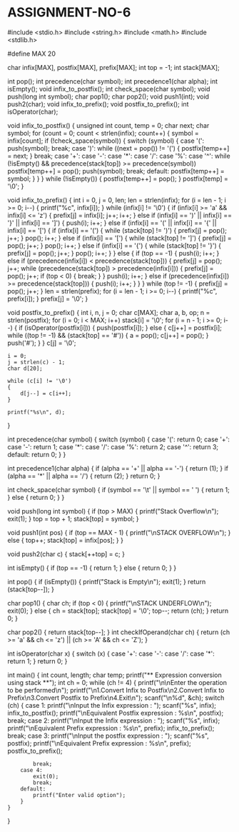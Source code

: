 # ASSIGNMENT-NO-6
#include <stdio.h>
#include <string.h>
#include <math.h>
#include <stdlib.h>

#define MAX 20

char infix[MAX], postfix[MAX], prefix[MAX];
int top = -1;
int stack[MAX];

int pop();
int precedence(char symbol);
int precedence1(char alpha);
int isEmpty();
void infix_to_postfix();
int check_space(char symbol);
void push(long int symbol);
char pop1();
char pop2();
void push1(int);
void push2(char);
void infix_to_prefix();
void postfix_to_prefix();
int isOperator(char);

void infix_to_postfix()
{
    unsigned int count, temp = 0;
    char next;
    char symbol;
    for (count = 0; count < strlen(infix); count++)
    {
        symbol = infix[count];
        if (!check_space(symbol))
        {
            switch (symbol)
            {
            case '(':
                push(symbol);
                break;
            case ')':
                while ((next = pop()) != '(')
                {
                    postfix[temp++] = next;
                }
                break;
            case '+':
            case '-':
            case '*':
            case '/':
            case '%':
            case '^':
                while (!isEmpty() && precedence(stack[top]) >= precedence(symbol))
                    postfix[temp++] = pop();
                push(symbol);
                break;
            default:
                postfix[temp++] = symbol;
            }
        }
    }
    while (!isEmpty())
    {
        postfix[temp++] = pop();
    }
    postfix[temp] = '\0';
}

void infix_to_prefix()
{
    int i = 0, j = 0, len;
    len = strlen(infix);
    for (i = len - 1; i >= 0; i--)
    {
        printf("%c", infix[i]);
    }
    while (infix[i] != '\0')
    {
        if (infix[i] >= 'a' && infix[i] <= 'z')
        {
            prefix[j] = infix[i];
            j++;
            i++;
        }
        else if (infix[i] == ')' || infix[i] == '}' || infix[i] == ']')
        {
            push(i);
            i++;
        }
        else if (infix[i] == '(' || infix[i] == '{' || infix[i] == '[')
        {
            if (infix[i] == '(')
            {
                while (stack[top] != ')')
                {
                    prefix[j] = pop();
                    j++;
                }
                pop();
                i++;
            }
            else if (infix[i] == '[')
            {
                while (stack[top] != ']')
                {
                    prefix[j] = pop();
                    j++;
                }
                pop();
                i++;
            }
            else if (infix[i] == '{')
            {
                while (stack[top] != '}')
                {
                    prefix[j] = pop();
                    j++;
                }
                pop();
                i++;
            }
        }
        else
        {
            if (top == -1)
            {
                push(i);
                i++;
            }
            else if (precedence(infix[i]) < precedence(stack[top]))
            {
                prefix[j] = pop();
                j++;
                while (precedence(stack[top]) > precedence(infix[i]))
                {
                    prefix[j] = pop();
                    j++;
                    if (top < 0)
                    {
                        break;
                    }
                }
                push(i);
                i++;
            }
            else if (precedence(infix[i]) >= precedence(stack[top]))
            {
                push(i);
                i++;
            }
        }
    }
    while (top != -1)
    {
        prefix[j] = pop();
        j++;
    }
    len = strlen(prefix);
    for (i = len - 1; i >= 0; i--)
    {
        printf("%c", prefix[i]);
    }
    prefix[j] = '\0';
}

void postfix_to_prefix()
{
    int i, n, j = 0;
    char c[MAX];
    char a, b, op;
    n = strlen(postfix);
    for (i = 0; i < MAX; i++)
        stack[i] = '\0';
    for (i = n - 1; i >= 0; i--)
    {
        if (isOperator(postfix[i]))
        {
            push(postfix[i]);
        }
        else
        {
            c[j++] = postfix[i];
            while ((top != -1) && (stack[top] == '#'))
            {
                a = pop();
                c[j++] = pop();
            }
            push('#');
        }
    }
    c[j] = '\0';

    i = 0;
    j = strlen(c) - 1;
    char d[20];

    while (c[i] != '\0')
    {
        d[j--] = c[i++];
    }

    printf("%s\n", d);
}

int precedence(char symbol)
{
    switch (symbol)
    {
    case '(':
        return 0;
    case '+':
    case '-':
        return 1;
    case '*':
    case '/':
    case '%':
        return 2;
    case '^':
        return 3;
    default:
        return 0;
    }
}

int precedence1(char alpha)
{
    if (alpha == '+' || alpha == '-')
    {
        return (1);
    }
    if (alpha == '*' || alpha == '/')
    {
        return (2);
    }
    return 0;
}

int check_space(char symbol)
{
    if (symbol == '\t' || symbol == ' ')
    {
        return 1;
    }
    else
    {
        return 0;
    }
}

void push(long int symbol)
{
    if (top > MAX)
    {
        printf("Stack Overflow\n");
        exit(1);
    }
    top = top + 1;
    stack[top] = symbol;
}

void push1(int pos)
{
    if (top == MAX - 1)
    {
        printf("\nSTACK OVERFLOW\n");
    }
    else
    {
        top++;
        stack[top] = infix[pos];
    }
}

void push2(char c)
{
    stack[++top] = c;
}

int isEmpty()
{
    if (top == -1)
    {
        return 1;
    }
    else
    {
        return 0;
    }
}

int pop()
{
    if (isEmpty())
    {
        printf("Stack is Empty\n");
        exit(1);
    }
    return (stack[top--]);
}

char pop1()
{
    char ch;
    if (top < 0)
    {
        printf("\nSTACK UNDERFLOW\n");
        exit(0);
    }
    else
    {
        ch = stack[top];
        stack[top] = '\0';
        top--;
        return (ch);
    }
    return 0;
}

char pop2()
{
    return stack[top--];
}
int checkIfOperand(char ch)
{
    return (ch >= 'a' && ch <= 'z') || (ch >= 'A' && ch <= 'Z');
}

int isOperator(char x)
{
    switch (x)
    {
    case '+':
    case '-':
    case '/':
    case '*':
        return 1;
    }
    return 0;
}

int main()
{
    int count, length;
    char temp;
    printf("**  Expression conversion using stack  **");
    int ch = 0;
    while (ch != 4)
    {
        printf("\n\nEnter the operation to be performed\n");
        printf("\n1.Convert Infix to Postfix\n2.Convert Infix to Prefix\n3.Convert Postfix to Prefix\n4.Exit\n");
        scanf("\n%d", &ch);
        switch (ch)
        {
        case 1:
            printf("\nInput the Infix expression : ");
            scanf("%s", infix);
            infix_to_postfix();
            printf("\nEquivalent Postfix expression : %s\n", postfix);
            break;
        case 2:
            printf("\nInput the Infix expression : ");
            scanf("%s", infix);
            printf("\nEquivalent Prefix expression : %s\n", prefix);
            infix_to_prefix();
            break;
        case 3:
            printf("\nInput the postfix expression : ");
            scanf("%s", postfix);
            printf("\nEquivalent Prefix expression : %s\n", prefix);
            postfix_to_prefix();

            break;
        case 4:
            exit(0);
            break;
        default:
            printf("Enter valid option");
        }
    }
}
